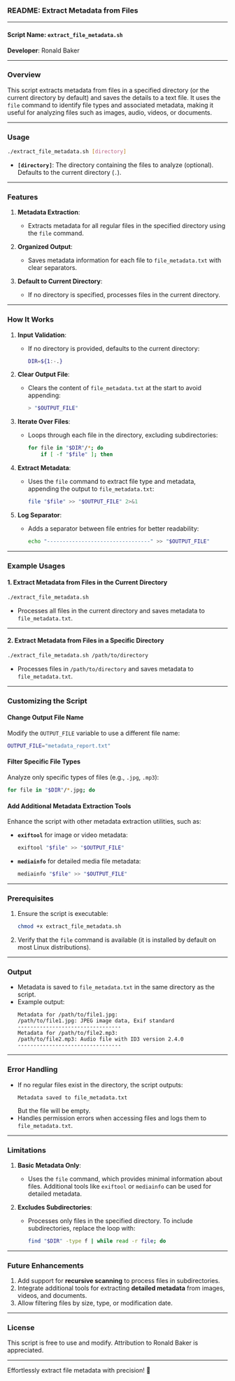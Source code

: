 ### **README: Extract Metadata from Files**

---

#### **Script Name**: `extract_file_metadata.sh`  
**Developer**: Ronald Baker  

---

### **Overview**
This script extracts metadata from files in a specified directory (or the current directory by default) and saves the details to a text file. It uses the `file` command to identify file types and associated metadata, making it useful for analyzing files such as images, audio, videos, or documents.

---

### **Usage**
```bash
./extract_file_metadata.sh [directory]
```

- **`[directory]`**: The directory containing the files to analyze (optional). Defaults to the current directory (`.`).  

---

### **Features**
1. **Metadata Extraction**:
   - Extracts metadata for all regular files in the specified directory using the `file` command.

2. **Organized Output**:
   - Saves metadata information for each file to `file_metadata.txt` with clear separators.

3. **Default to Current Directory**:
   - If no directory is specified, processes files in the current directory.

---

### **How It Works**
1. **Input Validation**:
   - If no directory is provided, defaults to the current directory:
     ```bash
     DIR=${1:-.}
     ```

2. **Clear Output File**:
   - Clears the content of `file_metadata.txt` at the start to avoid appending:
     ```bash
     > "$OUTPUT_FILE"
     ```

3. **Iterate Over Files**:
   - Loops through each file in the directory, excluding subdirectories:
     ```bash
     for file in "$DIR"/*; do
         if [ -f "$file" ]; then
     ```

4. **Extract Metadata**:
   - Uses the `file` command to extract file type and metadata, appending the output to `file_metadata.txt`:
     ```bash
     file "$file" >> "$OUTPUT_FILE" 2>&1
     ```

5. **Log Separator**:
   - Adds a separator between file entries for better readability:
     ```bash
     echo "---------------------------------" >> "$OUTPUT_FILE"
     ```

---

### **Example Usages**

#### **1. Extract Metadata from Files in the Current Directory**
```bash
./extract_file_metadata.sh
```
- Processes all files in the current directory and saves metadata to `file_metadata.txt`.

---

#### **2. Extract Metadata from Files in a Specific Directory**
```bash
./extract_file_metadata.sh /path/to/directory
```
- Processes files in `/path/to/directory` and saves metadata to `file_metadata.txt`.

---

### **Customizing the Script**

#### **Change Output File Name**
Modify the `OUTPUT_FILE` variable to use a different file name:
```bash
OUTPUT_FILE="metadata_report.txt"
```

#### **Filter Specific File Types**
Analyze only specific types of files (e.g., `.jpg`, `.mp3`):
```bash
for file in "$DIR"/*.jpg; do
```

#### **Add Additional Metadata Extraction Tools**
Enhance the script with other metadata extraction utilities, such as:
- **`exiftool`** for image or video metadata:
  ```bash
  exiftool "$file" >> "$OUTPUT_FILE"
  ```
- **`mediainfo`** for detailed media file metadata:
  ```bash
  mediainfo "$file" >> "$OUTPUT_FILE"
  ```

---

### **Prerequisites**
1. Ensure the script is executable:
   ```bash
   chmod +x extract_file_metadata.sh
   ```
2. Verify that the `file` command is available (it is installed by default on most Linux distributions).

---

### **Output**
- Metadata is saved to `file_metadata.txt` in the same directory as the script.
- Example output:
  ```
  Metadata for /path/to/file1.jpg:
  /path/to/file1.jpg: JPEG image data, Exif standard
  ---------------------------------
  Metadata for /path/to/file2.mp3:
  /path/to/file2.mp3: Audio file with ID3 version 2.4.0
  ---------------------------------
  ```

---

### **Error Handling**
- If no regular files exist in the directory, the script outputs:
  ```
  Metadata saved to file_metadata.txt
  ```
  But the file will be empty.
- Handles permission errors when accessing files and logs them to `file_metadata.txt`.

---

### **Limitations**
1. **Basic Metadata Only**:
   - Uses the `file` command, which provides minimal information about files. Additional tools like `exiftool` or `mediainfo` can be used for detailed metadata.

2. **Excludes Subdirectories**:
   - Processes only files in the specified directory. To include subdirectories, replace the loop with:
     ```bash
     find "$DIR" -type f | while read -r file; do
     ```

---

### **Future Enhancements**
1. Add support for **recursive scanning** to process files in subdirectories.
2. Integrate additional tools for extracting **detailed metadata** from images, videos, and documents.
3. Allow filtering files by size, type, or modification date.

---

### **License**
This script is free to use and modify. Attribution to Ronald Baker is appreciated.

---

Effortlessly extract file metadata with precision! 🚀